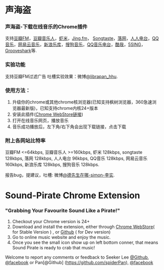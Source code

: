 声海盗
============

### 声海盗-下载在线音乐的Chrome插件
支持[豆瓣FM](http://douban.fm/)，[豆瓣音乐人](http://music.douban.com/artists/)，[虾米](http://www.xiami.com/)，[Jing.fm](http://jing.fm/)， [Songtaste](http://www.songtaste.com/)，[落网](http://www.luoo.net/)，[人人电台](http://fm.renren.com/)，[QQ音乐](http://y.qq.com/)，[网易云音乐](http://music.163.com/)，[新浪乐库](http://music.sina.com.cn/)，[搜狗音乐](http://mp3.sogou.com/)，[QQ音乐电台](http://fm.qq.com)，[酷我](http://kuwo.cn)，[5SING](http://5sing.com/)，[Grooveshark](http://grooveshark.com)等.

### 实验功能
支持豆瓣FM过滤广告
吐槽实验效果：微博[@librapan_hhu](http://weibo.com/librapan).

### 使用方法：
1. 升级你的chrome或其他chrome核浏览器(已知支持枫树浏览器，360急速浏览器最新版)，已知支持chrome内核24+版本
2. 安装此插件([Chrome WebStore链接](https://chrome.google.com/webstore/detail/声海盗/idleenniidjlnmnjkjmmnocnkmjibadd))
3. 打开在线音乐网页，播放音乐
4. 音乐成功播放后，左下角/右下角会出现下载链接，点击下载

### 附上各网站比特率
豆瓣FM <=64kbps, 豆瓣音乐人 >=160kbps, 虾米 128kbps, songtaste 128kbps, 落网 128kbps, 人人电台 96kbps, QQ音乐 128kbps, 网易云音乐 160kbps, 新浪乐库 128kbps, 搜狗音乐 128kbps.

报告bug，提建议，吐槽: 微博[@德先生在哪-simon-李实](http://weibo.com/u/1724095115).

Sound-Pirate Chrome Extension
============

### "Grabbing Your Favourite Sound Like a Pirate!" ###

1. Checkout your Chrome version is 24+
2. Download and install the extension, either through [Chrome WebStore](https://chrome.google.com/webstore/detail/声海盗/idleenniidjlnmnjkjmmnocnkmjibadd)( for Stable Version ) , or [Github](https://github.com/spiderPan/Sound-Pirate) ( for Dev version)
3. Go to online music website and enjoy the music.
4. Once you see the small icon show up on left bottom conner, that means Sound Pirate is ready to crab that music!

Welcome to report any comments or feedback to 
Seeker Lee [@Github](https://github.com/seekerlee), [@facebook](https://www.facebook.com/lee.seeker.3) or Pan[@Github] (https://github.com/spiderPan), [@facebook](https://www.facebook.com/banglanfeng.pan)

		